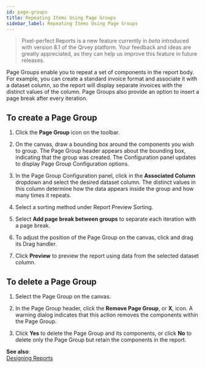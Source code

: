 ```yaml
---
id: page-groups
title: Repeating Items Using Page Groups
sidebar_label: Repeating Items Using Page Groups
---
```

<div style={{textAlign: "justify"}}>

> Pixel-perfect Reports is a new feature currently in *beta* introduced with version 8.1 of the Qrvey platform. Your feedback and ideas are greatly appreciated, as they can help us improve this feature in future releases.

Page Groups enable you to repeat a set of components in the report body. For example, you can create a standard invoice format and associate it with a dataset column, so the report will display separate invoices with the distinct values of the column. Page Groups also provide an option to insert a page break after every iteration. 

## To create a Page Group
1. Click the **Page Group** icon on the toolbar. 

2. On the canvas, draw a bounding box around the components you wish to group. The Page Group header appears about the bounding box, indicating that the group was created. The Configuration panel updates to display Page Group Configuration options. 

3. In the Page Group Configuration panel, click in the **Associated Column** dropdown and select the desired dataset column. The distinct values in this column determine how the data appears inside the group and how many times it repeats. 

4. Select a sorting method under Report Preview Sorting. 

5. Select **Add page break between groups** to separate each iteration with a page break. 

6. To adjust the position of the Page Group on the canvas, click and drag its Drag handler. 

7. Click **Preview** to preview the report using data from the selected dataset column. 

## To delete a Page Group
1. Select the Page Group on the canvas. 

2. In the Page Group header, click the **Remove Page Group**, or **X**, icon. A warning dialog indicates that this action removes the components within the Page Group. 

3. Click **Yes** to delete the Page Group and its components, or click **No** to delete only the Page Group but retain the components in the report. 

**See also**:  
[Designing Reports](designing-reports.md)

</div>
